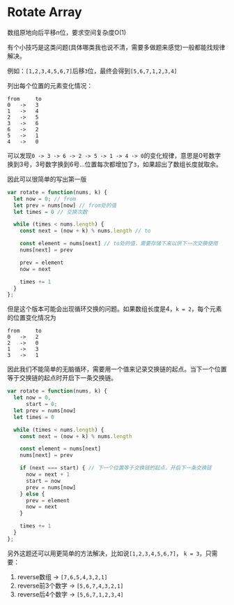 # Rotate Array

数组原地向后平移n位，要求空间复杂度O(1)

有个小技巧是这类问题(具体哪类我也说不清，需要多做题来感觉)一般都能找规律解决。

例如：`[1,2,3,4,5,6,7]`后移`3`位，最终会得到`[5,6,7,1,2,3,4]`

列出每个位置的元素变化情况：

```
from     to
0   ->   3
1   ->   4
2   ->   5
3   ->   6
6   ->   2
5   ->   1
4   ->   0
```

可以发现`0 -> 3 -> 6 -> 2 -> 5 -> 1 -> 4 -> 0`的变化规律，意思是0号数字换到3号，3号数字换到6号…位置每次都增加了`3`，如果超出了数组长度就取余。

因此可以很简单的写出第一版

```js
var rotate = function(nums, k) {
  let now = 0; // from
  let prev = nums[now] // from处的值
  let times = 0 // 交换次数

  while (times < nums.length) {
    const next = (now + k) % nums.length // to

    const element = nums[next] // to处的值，需要存储下来以供下一次交换使用
    nums[next] = prev

    prev = element
    now = next

    times += 1
  }
};
```

但是这个版本可能会出现循环交换的问题。如果数组长度是4，`k = 2`，每个元素的位置变化情况为

```
from     to
0   ->   2
2   ->   0
1   ->   3
3   ->   1
```

因此我们不能简单的无脑循环，需要用一个值来记录交换链的起点。当下一个位置等于交换链的起点时开启下一条交换链。

```js
var rotate = function(nums, k) {
  let now = 0,
      start = 0;
  let prev = nums[now]
  let times = 0

  while (times < nums.length) {
    const next = (now + k) % nums.length

    const element = nums[next]
    nums[next] = prev

    if (next === start) { // 下一个位置等于交换链的起点，开启下一条交换链
      now = next + 1
      start = now
      prev = nums[now]
    } else {
      prev = element
      now = next
    }

    times += 1
  }
};
```

另外这题还可以用更简单的方法解决，比如说`[1,2,3,4,5,6,7]`， `k = 3`，只需要：

1. reverse数组 -> `[7,6,5,4,3,2,1]`
2. reverse前3个数字 -> `[5,6,7,4,3,2,1]`
3. reverse后4个数字 -> `[5,6,7,1,2,3,4]`

